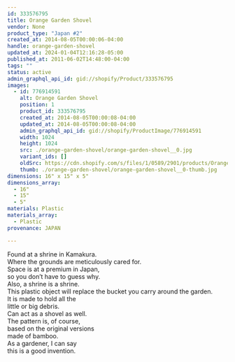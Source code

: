 ```yaml
---
id: 333576795
title: Orange Garden Shovel
vendor: None
product_type: "Japan #2"
created_at: 2014-08-05T00:00:06-04:00
handle: orange-garden-shovel
updated_at: 2024-01-04T12:16:28-05:00
published_at: 2011-06-02T14:48:00-04:00
tags: ""
status: active
admin_graphql_api_id: gid://shopify/Product/333576795
images:
  - id: 776914591
    alt: Orange Garden Shovel
    position: 1
    product_id: 333576795
    created_at: 2014-08-05T00:00:08-04:00
    updated_at: 2014-08-05T00:00:08-04:00
    admin_graphql_api_id: gid://shopify/ProductImage/776914591
    width: 1024
    height: 1024
    src: ./orange-garden-shovel/orange-garden-shovel__0.jpg
    variant_ids: []
    oldSrc: https://cdn.shopify.com/s/files/1/0589/2901/products/Orange-Garden-Shovel.jpeg?v=1407211208
    thumb: ./orange-garden-shovel/orange-garden-shovel__0-thumb.jpg
dimensions: 16" x 15" x 5"
dimensions_array:
  - 16"
  - 15"
  - 5"
materials: Plastic
materials_array:
  - Plastic
provenance: JAPAN

---
```


Found at a shrine in Kamakura.  
Where the grounds are meticulously cared for.  
Space is at a premium in Japan,  
so you don’t have to guess why.  
Also, a shrine is a shrine.  
This plastic object will replace the bucket you carry around the garden.  
It is made to hold all the  
little or big debris.  
Can act as a shovel as well.  
The pattern is, of course,  
based on the original versions  
made of bamboo.  
As a gardener, I can say  
this is a good invention.
